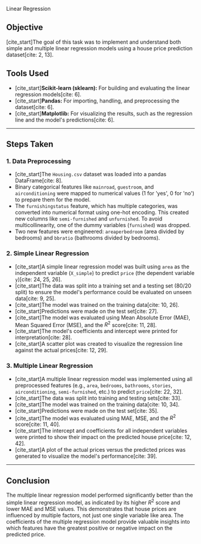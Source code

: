 Linear Regression

## Objective
[cite_start]The goal of this task was to implement and understand both simple and multiple linear regression models using a house price prediction dataset[cite: 2, 13].

## Tools Used
* [cite_start]**Scikit-learn (sklearn):** For building and evaluating the linear regression models[cite: 6].
* [cite_start]**Pandas:** For importing, handling, and preprocessing the dataset[cite: 6].
* [cite_start]**Matplotlib:** For visualizing the results, such as the regression line and the model's predictions[cite: 6].

---

## Steps Taken

### 1. Data Preprocessing
* [cite_start]The `Housing.csv` dataset was loaded into a pandas DataFrame[cite: 8].
* Binary categorical features like `mainroad`, `guestroom`, and `airconditioning` were mapped to numerical values (1 for 'yes', 0 for 'no') to prepare them for the model.
* The `furnishingstatus` feature, which has multiple categories, was converted into numerical format using one-hot encoding. This created new columns like `semi-furnished` and `unfurnished`. To avoid multicollinearity, one of the dummy variables (`furnished`) was dropped.
* Two new features were engineered: `areaperbedroom` (area divided by bedrooms) and `bbratio` (bathrooms divided by bedrooms).

### 2. Simple Linear Regression
* [cite_start]A simple linear regression model was built using `area` as the independent variable (`X_simple`) to predict `price` (the dependent variable `y`)[cite: 24, 25, 26].
* [cite_start]The data was split into a training set and a testing set (80/20 split) to ensure the model's performance could be evaluated on unseen data[cite: 9, 25].
* [cite_start]The model was trained on the training data[cite: 10, 26].
* [cite_start]Predictions were made on the test set[cite: 27].
* [cite_start]The model was evaluated using Mean Absolute Error (MAE), Mean Squared Error (MSE), and the $R^2$ score[cite: 11, 28].
* [cite_start]The model's coefficients and intercept were printed for interpretation[cite: 28].
* [cite_start]A scatter plot was created to visualize the regression line against the actual prices[cite: 12, 29].

### 3. Multiple Linear Regression
* [cite_start]A multiple linear regression model was implemented using all preprocessed features (e.g., `area`, `bedrooms`, `bathrooms`, `stories`, `airconditioning`, `semi-furnished`, etc.) to predict `price`[cite: 22, 32].
* [cite_start]The data was split into training and testing sets[cite: 33].
* [cite_start]The model was trained on the training data[cite: 10, 34].
* [cite_start]Predictions were made on the test set[cite: 35].
* [cite_start]The model was evaluated using MAE, MSE, and the $R^2$ score[cite: 11, 40].
* [cite_start]The intercept and coefficients for all independent variables were printed to show their impact on the predicted house price[cite: 12, 42].
* [cite_start]A plot of the actual prices versus the predicted prices was generated to visualize the model's performance[cite: 39].

---

## Conclusion
The multiple linear regression model performed significantly better than the simple linear regression model, as indicated by its higher $R^2$ score and lower MAE and MSE values. This demonstrates that house prices are influenced by multiple factors, not just one single variable like area. The coefficients of the multiple regression model provide valuable insights into which features have the greatest positive or negative impact on the predicted price.
